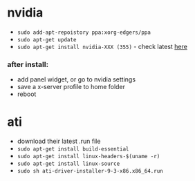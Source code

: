 # nvidia
- `sudo add-apt-repoistory ppa:xorg-edgers/ppa`
- `sudo apt-get update`
- `sudo apt-get install nvidia-XXX (355)` - check latest [here](https://launchpad.net/~xorg-edgers/+archive/ubuntu/ppa)

### after install:
- add panel widget, or go to nvidia settings
- save a x-server profile to home folder
- reboot

# ati
- download their latest .run file
- `sudo apt-get install build-essential`
- `sudo apt-get install linux-headers-$(uname -r)`
- `sudo apt-get install linux-source`
- `sudo sh ati-driver-installer-9-3-x86.x86_64.run`
